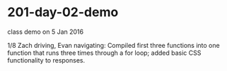 # 201-day-02-demo
class demo on 5 Jan 2016

1/8 Zach driving, Evan navigating: Compiled first three functions into one function that runs three times through a for loop; added basic CSS functionality to responses.
